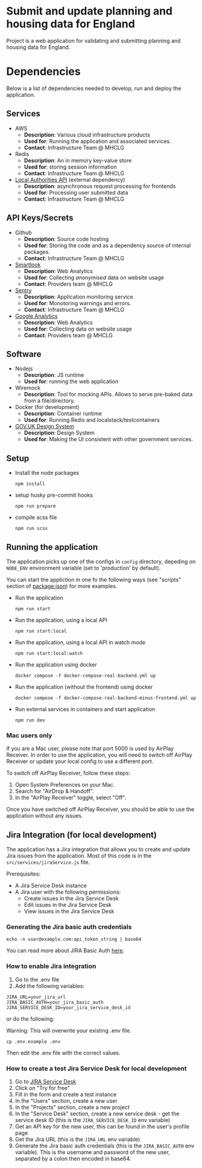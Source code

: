 # Submit and update planning and housing data for England

Project is a web application for validating and submitting planning and housing data for England.

# Dependencies

Below is a list of dependencies needed to develop, run and deploy the application.

<!-- TEMPLATE -->
<!--div class="" data-type="Dependency">
  Dependencies have the following format:
  <pre>
  - Dependency Name : string
    - Description: string // a sentence or two
    - Used for: string    // a sentence or two
    - Contact: string?     // email or username or full name of person responsible
  </pre>
</div -->

## Services

- AWS
    - **Description**: Various cloud infrastructure products
    - **Used for**: Running the application and associated services.
    - **Contact**: Infrastructure Team @ MHCLG
- Redis
    - **Description**: An in memory key-value store
    - **Used for**: storing session information
    - **Contact**: Infrastructure Team @ MHCLG
- [Local Authorities API](https://github.com/digital-land/async-request-backend) (external dependency)
    - **Description**: asynchronous request processing for frontends
    - **Used for**: Processing user submitted data
    - **Contact**: Infrastructure Team @ MHCLG

## API Keys/Secrets

- Github
    - **Description**: Source code hosting
    - **Used for**: Storing the code and as a dependency source of internal packages.
    - **Contact**: Infrastructure Team @ MHCLG
- [Smartlook](https://smartlook.com)
    - **Description**: Web Analytics
    - **Used for**: Collecting _anonymised_ data on website usage
    - **Contact**: Providers team @ MHCLG
- [Sentry](https://sentry.io)
    - **Description**: Application monitoring service
    - **Used for**: Monotoring warnings and errors.
    - **Contact**: Infrastructure Team @ MHCLG
- [Google Analytics](https://analytics.google.com/analytics)
    - **Description**: Web Analytics
    - **Used for**: Collecting data on website usage
    - **Contact**: Providers team @ MHCLG

## Software

- Nodejs
    - **Description**: JS runtime
    - **Used for**: running the web application
- Wiremock
    - **Description**: Tool for mocking APIs. Allows to serve pre-baked data from a file/directory.
- Docker (for development)
    - **Description**: Container runtime
    - **Used for**: Running Redis and localstack/testcontainers
- [GOV.UK Design System](https://design-system.service.gov.uk/)
    - **Description**: Design System
    - **Used for**: Making the UI consistent with other government services.

## Setup

- Install the node packages
    ```
    npm install
    ```
- setup husky pre-commit hooks
    ```
    npm run prepare
    ```
- compile scss file
    ```
    npm run scss
    ```

## Running the application

The application picks up one of the configs in `config` directory,
depeding on `NODE_ENV` environment variable (set to 'production' by default).

You can start the appliction in one fo the following ways (see "scripts" section
of [package.json](package.json)) for more examples.

- Run the application
    ```
    npm run start
    ```
- Run the application, using a local API
    ```
    npm run start:local
    ```
- Run the application, using a local API in watch mode
    ```
    npm run start:local:watch
    ```
- Run the application using docker
    ```
    docker compose -f docker-compose-real-backend.yml up
    ```
- Run the application (without the frontend) using docker
    ```
    docker compose -f docker-compose-real-backend-minus-frontend.yml up
    ```
- Run external services in containers and start application
    ```
    npm run dev
    ```

### Mac users only

If you are a Mac user, please note that port 5000 is used by AirPlay Receiver. In order to use the application, you will need to switch off AirPlay Receiver
or update your local config to use a different port.

To switch off AirPlay Receiver, follow these steps:
1. Open System Preferences on your Mac.
2. Search for "AirDrop & Handoff".
3. In the "AirPlay Receiver" toggle, select "Off".

Once you have switched off AirPlay Receiver, you should be able to use the application without any issues.

## Jira Integration (for local development)

The application has a Jira integration that allows you to create and update Jira issues from the application.
Most of this code is in the `src/services/jiraService.js` file.

Prerequisites:
- A Jira Service Desk instance
- A Jira user with the following permissions:
    - Create issues in the Jira Service Desk
    - Edit issues in the Jira Service Desk
    - View issues in the Jira Service Desk

### Generating the Jira basic auth credentials

```
echo -n user@example.com:api_token_string | base64
```

You can read more about JIRA Basic Auth [here](https://developer.atlassian.com/cloud/jira/platform/basic-auth-for-rest-apis/).

### How to enable Jira integration

1. Go to the .env file
2. Add the following variables:

```
JIRA_URL=your_jira_url
JIRA_BASIC_AUTH=your_jira_basic_auth
JIRA_SERVICE_DESK_ID=your_jira_service_desk_id
```

or do the following:

Warning: This will overwrite your existing .env file.

```
cp .env.example .env
```

Then edit the .env file with the correct values.

### How to create a test Jira Service Desk for local development

1. Go to [JIRA Service Desk](https://www.atlassian.com/software/jira/service-desk/try)
2. Click on "Try for free"
3. Fill in the form and create a test instance
4. In the "Users" section, create a new user
5. In the "Projects" section, create a new project
6. In the "Service Desk" section, create a new service desk - get the service desk ID (this is the `JIRA_SERVICE_DESK_ID` env variable)
7. Get an API key for the new user, this can be found in the user's profile page
8. Get the Jira URL (this is the `JIRA_URL` env variable)
9. Generate the Jira basic auth credentials (this is the `JIRA_BASIC_AUTH` env variable). This is the username and password of the new user, separated by a colon then encoded in base64.

